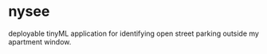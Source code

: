 # nysee
deployable tinyML application for identifying open street parking outside my apartment window.
